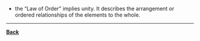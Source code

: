 - the “Law of Order” implies unity. It describes the arrangement or ordered relationships of the elements to the whole.

---
**[Back](PrincipleArtisticComposition.md)**